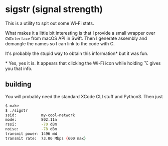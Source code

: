 # sigstr (signal strength)

This is a utility to spit out some Wi-Fi stats.

What makes it a little bit interesting is that I provide a small wrapper over
`CWInterface` from macOS API in Swift. Then I generate assembly and demangle
the names so I can link to the code with C.

It's probably the stupid way to obtain this information* but it was fun.

\* Yes, yes it is. It appears that clicking the Wi-Fi icon while holding ⌥
gives you that info.

## building

You will probably need the standard XCode CLI stuff and Python3. Then just

```bash
$ make
$ ./sigstr
ssid:           my-cool-network
mode:           802.11n
rssi:           -70 dBm
noise:          -78 dBm
transmit power: 1496 mW
transmit rate:  73.00 Mbps (600 max)
```
